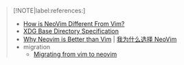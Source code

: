 

> [!NOTE|label:references:]
> - [How is NeoVim Different From Vim?](https://www.baeldung.com/linux/vim-vs-neovim)
> - [XDG Base Directory Specification](https://specifications.freedesktop.org/basedir-spec/basedir-spec-latest.html)
> - [Why Neovim is Better than Vim](https://geoff.greer.fm/2015/01/15/why-neovim-is-better-than-vim/) | [我为什么选择 NeoVim](https://taoshu.in/vim/why-neovim.html)
> - migration
>   - [Migrating from vim to neovim](https://otavio.dev/2018/09/30/migrating-from-vim-to-neovim/)
